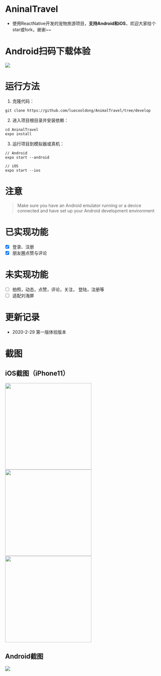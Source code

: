 # AninalTravel
* 使用ReactNative开发的宠物旅游项目，**支持Android和iOS**，欢迎大家给个star或fork，谢谢~~

# Android扫码下载体验
<img src='./screenshots/qr-code.png'>

# 运行方法
1. 克隆代码：

```
git clone https://github.com/luocooldong/AnimalTravel/tree/develop
```

2. 进入项目根目录并安装依赖：

```
cd AninalTravel
expo install
```

3. 运行项目到模拟器或真机：

```
// Android
expo start --android

// iOS
expo start --ios
```

# 注意
> Make sure you have an Android emulator running or a device connected and have set up your Android development environment


# 已实现功能
- [x] 登录、注册
- [x] 朋友圈点赞与评论

# 未实现功能
- [ ] 拍照，动态，点赞，评论，关注， 登陆，注册等
- [ ] 适配刘海屏

# 更新记录
* 2020-2-29 第一版体验版本

# 截图

## iOS截图（iPhone11）
<div>
<img src='./screenshots/ios1.png' width=280>
<img src='./screenshots/ios2.png' width=280>
<img src='./screenshots/ios3.png' width=280>
</div>

## Android截图
<img src='./screenshots/ios1.png'>

